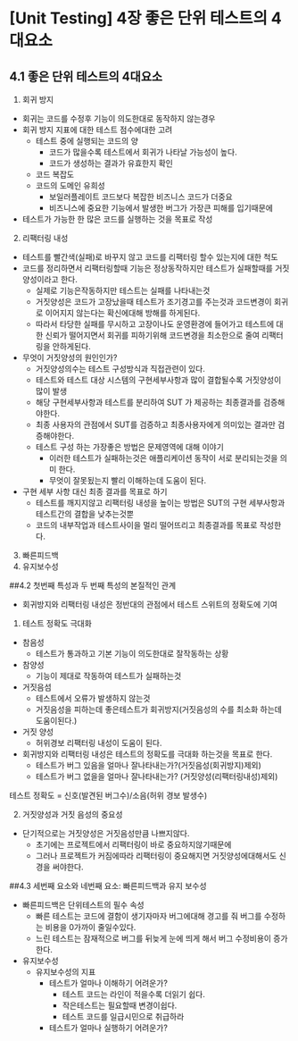 # [Unit Testing] 4장 좋은 단위 테스트의 4대요소

## 4.1 좋은 단위 테스트의 4대요소

1. 회귀 방지

- 회귀는 코드를 수정후 기능이 의도한대로 동작하지 않는경우
- 회귀 방지 지표에 대한 테스트 점수에대한 고려
    - 테스트 중에 실행되는 코드의 양
        - 코드가 많을수록 테스트에서 회귀가 나타날 가능성이 높다.
        - 코드가 생성하는 결과가 유효한지 확인
    - 코드 복잡도
    - 코드의 도메인 유희성
        - 보일러플레이트 코드보다 복잡한 비즈니스 코드가 더중요
        - 비즈니스에 중요한 기능에서 발생한 버그가 가장큰 피해를 입기때문에
- 테스트가 가능한 한 많은 코드를 실행하는 것을 목표로 작성

2. 리팩터링 내성

- 테스트를 빨간색(실패)로 바꾸지 않고 코드를 리팩터링 할수 있는지에 대한 척도
- 코드를 정리하면서 리팩터링할때 기능은 정상동작하지만 테스트가 실패할때를 거짓양성이라고 한다.
    - 실제로 기능은작동하지만 테스트는 실패를 나타내는것
    - 거짓양성은 코드가 고장났을때 테스트가 조기경고를 주는것과 코드변경이 회귀로 이어지지 않는다는 확신에대해 방해를 하게된다.
    - 따라서 타당한 실패를 무시하고 고장이나도 운영환경에 들어가고 테스트에 대한 신뢰가 떨어지면서 회귀를 피하기위해 코드변경을 최소한으로 줄여 리팩터링을 안하게된다.
- 무엇이 거짓양성의 원인인가?
  - 거짓양성의수는 테스트 구성방식과 직접관련이 있다.
  - 테스트와 테스트 대상 시스템의 구현세부사항과 많이 결합될수록 거짓양성이 많이 발생
  - 해당 구현세부사항과 테스트를 분리하여 SUT 가 제공하는 최종결과를 검증해야한다.
  - 최종 사용자의 관점에서 SUT를 검증하고 최종사용자에게 의미있는 결과만 검증해야한다.
  - 테스트 구성 하는 가장좋은 방법은 문제영역에 대해 이야기
    - 이러한 테스트가 실패하는것은 애플리케이션 동작이 서로 분리되는것을 의미 한다.
    - 무엇이 잘못됬는지 빨리 이해하는데 도움이 된다.
- 구현 세부 사항 대신 최종 결과를 목표로 하기
  - 테스트를 깨지지않고 리팩터링 내성을 높이는 방법은 SUT의 구현 세부사항과 테스트간의 결합을 낮추는것뿐
  - 코드의 내부작업과 테스트사이을 멀리 떨어뜨리고 최종결과를 목표로 작성한다.
3. 빠른피드백
4. 유지보수성

##4.2 첫번째 특성과 두 번째 특성의 본질적인 관계
- 회귀방지와 리팩터링 내성은 정반대의 관점에서 테스트 스위트의 정확도에 기여

1. 테스트 정확도 극대화
- 참음성
  - 테스트가 통과하고 기본 기능이 의도한대로 잘작동하는 상황
- 참양성
  - 기능이 제대로 작동하여 테스트가 실패하는것
- 거짓음섬
  - 테스트에서 오류가 발생하지 않는것
  - 거짓음성을 피하는데 좋은테스트가 회귀방지(거짓음성의 수를 최소화 하는데 도움이된다.)
- 거짓 양성
  - 허위경보 리팩터링 내성이 도움이 된다.
- 회귀방지와 리팩터링 내성은 테스트의 정확도를 극대화 하는것을 목표로 한다.
  - 테스트가 버그 있음을 얼마나 잘나타내는가?(거짓음성(회귀방지)제외)
  - 테스트가 버그 없을을 얼마나 잘나타내는가? (거짓양성(리팩터링내성)제외)

테스트 정확도 = 신호(발견된 버그수)/소음(허위 경보 발생수)

2. 거짓양성과 거짓 음성의 중요성
- 단기적으로는 거짓양성은 거짓음성만큼 나쁘지않다.
  - 초기에는 프로젝트에서 리팩터링이 바로 중요하지않기때문에
  - 그러나 프로젝트가 커짐에따라 리팩터링이 중요해지면 거짓양성에대해서도 신경을 써야한다.

##4.3 세번째 요소와 네번째 요소: 빠른피드백과 유지 보수성
- 빠른피드백은 단위테스트의 필수 속성
  - 빠른 테스트는 코드에 결함이 생기자마자 버그에대해 경고를 줘 버그를 수정하는 비용을 0가까이 줄일수있다.
  - 느린 테스트는 잠재적으로 버그를 뒤늦게 눈에 띄게 해서 버그 수정비용이 증가한다.
- 유지보수성
  - 유지보수성의 지표
    - 테스트가 얼마나 이해하기 어려운가?
      - 테스트 코드는 라인이 적을수록 더읽기 쉽다.
      - 작은테스트는 필요할때 변경이쉽다.
      - 테스트 코드를 일급시민으로 취급하라
    - 테스트가 얼마나 실행하기 어려운가?

